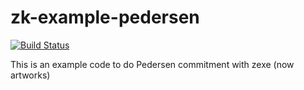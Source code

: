 # zk-example-pedersen

[![Build Status](https://travis-ci.com/zhenfeizhang/zk-example-pedersen.svg?branch=main)](https://travis-ci.com/zhenfeizhang/zk-example-pedersen)

This is an example code to do Pedersen commitment with zexe (now artworks)
